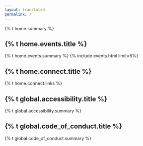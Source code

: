 ```yaml
---
layout: translated
permalink: /
---
```


<style>h1, .main-wrapper h2, h3 {text-align: left; font-weight: bold;}</style>
{% t home.summary %}

## {% t home.events.title %}
{% t home.events.summary %}
{% include events.html limit=5%}

## {% t home.connect.title %}
{% t home.connect.links %}

## {% t global.accessibility.title %}
{% t global.accessibility.summary %}

## {% t global.code_of_conduct.title %}
{% t global.code_of_conduct.summary %}
